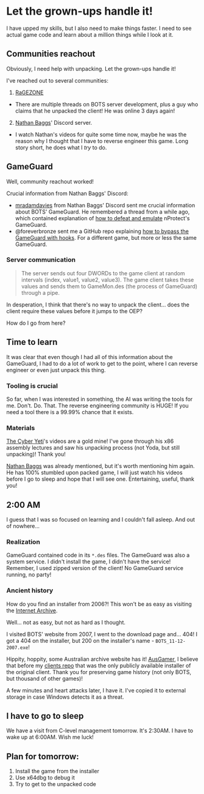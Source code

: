 # Let the grown-ups handle it!

I have upped my skills, but I also need to make things faster. I need to see actual game code and learn about a million things while I look at it.

## Communities reachout

Obviously, I need help with unpacking. Let the grown-ups handle it!

I've reached out to several communities:

1. [RaGEZONE](https://forum.ragezone.com/)

- There are multiple threads on BOTS server development, plus a guy who claims that he unpacked the client! He was online 3 days again!

2. [Nathan Baggs](https://www.youtube.com/@nathanbaggs)' Discord server.

- I watch Nathan's videos for quite some time now, maybe he was the reason why I thought that I have to reverse engineer this game. Long story short, he does what I _try_ to do.

## GameGuard

Well, community reachout worked!

Crucial information from Nathan Baggs' Discord:

- [mradamdavies](https://github.com/mradamdavies) from Nathan Baggs' Discord sent me crucial information about BOTS' GameGuard. He remembered a thread from a while ago, which contained explanation of [how to defeat and emulate](https://www.unknowncheats.me/forum/anti-cheat-bypass/61084-e-book-defeating-and-emulating-incas-nprotect-gameguard.html) nProtect's GameGuard.
- @foreverbronze sent me a GitHub repo explaining [how to bypass the GameGuard with hooks](https://github.com/neetjn/oro-bypass). For a different game, but more or less the same GameGuard.

### Server communication

> The server sends out four DWORDs to the game client at
> random intervals (index, value1, value2, value3). The game
> client takes these values and sends them to GameMon.des (the
> process of GameGuard) through a pipe.

In desperation, I think that there's no way to unpack the client... does the client require these values before it jumps to the OEP?

How do I go from here?

## Time to learn

It was clear that even though I had all of this information about the GameGuard, I had to do a lot of work to get to the point, where I can reverse engineer or even just unpack this thing.

### Tooling is crucial

So far, when I was interested in something, the AI was writing the tools for me. Don't. Do. That. The reverse engineering community is HUGE! If you need a tool there is a 99.99% chance that it exists.

### Materials

[The Cyber Yeti](https://www.youtube.com/@jstrosch)'s videos are a gold mine! I've gone through his x86 assembly lectures and saw his unpacking process (not Yoda, but still unpacking)! Thank you!

[Nathan Baggs](https://www.youtube.com/@nathanbaggs) was already mentioned, but it's worth mentioning him again. He has 100% stumbled upon packed game, I will just watch his videos before I go to sleep and hope that I will see one. Entertaining, useful, thank you!

## 2:00 AM

I guess that I was so focused on learning and I couldn't fall asleep. And out of nowhere...

### Realization

GameGuard contained code in its `*.des` files. The GameGuard was also a system service. I didn't install the game, I didn't have the service! Remember, I used zipped version of the client! No GameGuard service running, no party!

### Ancient history

How do you find an installer from 2006?! This won't be as easy as visiting the [Internet Archive](https://archive.org/).

Well... not as easy, but not as hard as I thought.

I visited BOTS' website from 2007, I went to the download page and... 404! I got a 404 on the installer, but 200 on the installer's name - `BOTS_11-12-2007.exe`!

Hippity, hoppity, some Australian archive website has it! [AusGamer](https://www.ausgamers.com/files/download/33532/bots-client-v20071211), I believe that before my [clients repo](https://github.com/segfaultincoming/bots-acclaim-clients) that was the only publicly available installer of the original client. Thank you for preserving game history (not only BOTS, but thousand of other games)!

A few minutes and heart attacks later, I have it. I've copied it to external storage in case Windows detects it as a threat.

## I have to go to sleep

We have a visit from C-level management tomorrow. It's 2:30AM. I have to wake up at 6:00AM. Wish me luck!

## Plan for tomorrow:

1. Install the game from the installer
2. Use x64dbg to debug it
3. Try to get to the unpacked code

